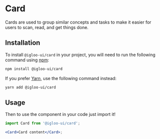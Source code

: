 # Card

Cards are used to group similar concepts and tasks to make it easier for users to scan, read, and get things done.

<Example />

<ReferenceLinks />

## Installation

To install `@igloo-ui/card` in your project, you will need to run the following command using [npm](https://www.npmjs.com/):

```bash
npm install @igloo-ui/card
```

If you prefer [Yarn](https://classic.yarnpkg.com/en/), use the following command instead:

```bash
yarn add @igloo-ui/card
```

## Usage

Then to use the component in your code just import it!

```jsx
import Card from '@igloo-ui/card';

<Card>Card content</Card>;
```
